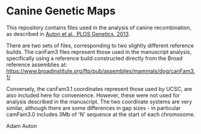 # Canine Genetic Maps

This repository contains files used in the analysis of canine recombination, as described in [Auton et al., PLOS Genetics, 2013](http://www.plosgenetics.org/article/Metrics/info:doi/10.1371/journal.pgen.1003984).

There are two sets of files, corresponding to two slightly different reference builds. 
The canFam3 files represent those used in the manuscript analysis, specifically using a reference build constructed directly from the Broad reference assemblies at: <BR>
https://www.broadinstitute.org/ftp/pub/assemblies/mammals/dog/canFam3.1/ 

Conversely, the canFam3.1 coordinates represent those used by UCSC, are also included here for convenience. However, these were not used for analysis described in the manuscript. The two coordinate systems are very similar, although there are some differences in gap sizes - in particular camFam3.0 includes 3Mb of 'N' sequence at the start of each chromosome. 

Adam Auton
